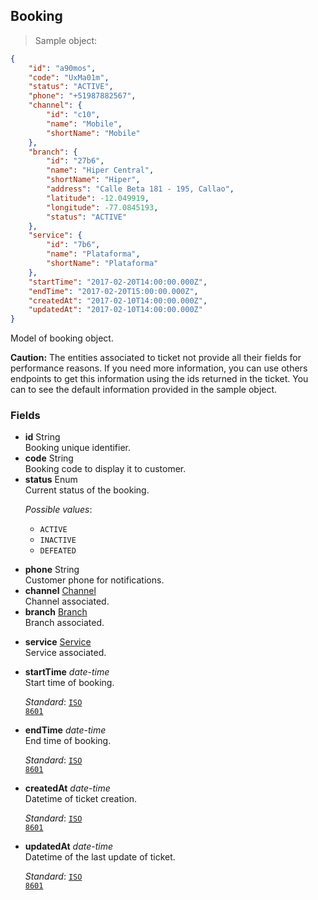 
## Booking

> Sample object:

```json
{
    "id": "a90mos",
    "code": "UxMa01m",
    "status": "ACTIVE",
    "phone": "+51987882567",
    "channel": {
        "id": "c10",
        "name": "Mobile",
        "shortName": "Mobile"
    },
    "branch": {
        "id": "27b6",
        "name": "Hiper Central",
        "shortName": "Hiper",
        "address": "Calle Beta 181 - 195, Callao",
        "latitude": -12.049919,
        "longitude": -77.0845193,
        "status": "ACTIVE"
    },
    "service": {
        "id": "7b6",
        "name": "Plataforma",
        "shortName": "Plataforma"
    },
    "startTime": "2017-02-20T14:00:00.000Z",
    "endTime": "2017-02-20T15:00:00.000Z",
    "createdAt": "2017-02-10T14:00:00.000Z",
    "updatedAt": "2017-02-10T14:00:00.000Z"
}
```

Model of booking object.

<aside class="warning">
<strong>Caution:</strong> The entities associated to ticket not provide all their fields for performance reasons. If you need more information, you can use others endpoints to get this information using the ids returned in the ticket. You can to see the default information provided in the sample object.
</aside>

### Fields

* **id** <span class="param-type">String</span> <br> Booking unique identifier.
* **code** <span class="param-type">String</span> <br> Booking code to display it to customer.
* **status** <span class="param-type">Enum</span> <br> Current status of the booking. <p>*Possible values*: <ul><li><code>ACTIVE</code></li><li><code>INACTIVE</code></li><li><code>DEFEATED</code></li></ul></p>
* **phone** <span class="param-type">String</span> <br> Customer phone for notifications.
* **channel** <span class="param-type">[Channel](#channel)</span> <br> Channel associated.
* **branch** <span class="param-type">[Branch](#branch)</span> <br> Branch associated.</p>
* **service** <span class="param-type">[Service](#service)</span> <br> Service associated.</p>
* **startTime** *date-time* <br> Start time of booking. <p>*Standard*: <code>[ISO 8601](https://en.wikipedia.org/wiki/ISO_8601)</code></p>
* **endTime** *date-time* <br> End time of booking.<p>*Standard*: <code>[ISO 8601](https://en.wikipedia.org/wiki/ISO_8601)</code></p>
* **createdAt** *date-time* <br> Datetime of ticket creation. <p>*Standard*: <code>[ISO 8601](https://en.wikipedia.org/wiki/ISO_8601)</code></p>
* **updatedAt** *date-time* <br> Datetime of the last update of ticket. <p>*Standard*: <code>[ISO 8601](https://en.wikipedia.org/wiki/ISO_8601)</code></p>
